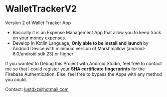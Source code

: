 # WalletTrackerV2

Version 2 of Wallet Tracker App
- Basically it is an Expense Management App that allow you to keep track on your money expenses.
- Develop in Kotlin Language, **Only able to be install and launch** by Android Device with minimum version of Marshmallow (android-6.0/android sdk 23) or higher

If you wanted to Debug this Project with Android Studio, feel free to contact me so that I could register your **SHA certificate fingerprints** for the Firebase Authentication. Else, feel free to bypass the Apps with any method you could.

Contact: lustdxz@hotmail.com
